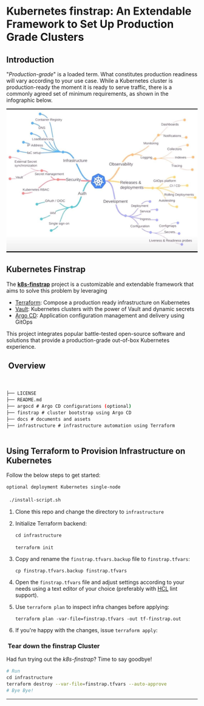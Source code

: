 # Kubernetes  finstrap: An Extendable Framework to Set Up Production Grade Clusters

## Introduction

"*Production-grade*" is a loaded term. What constitutes production readiness will vary according to your use case. While a Kubernetes cluster is production-ready the moment it is ready to serve traffic, there is a commonly agreed set of minimum requirements, as shown in the infographic below.

<p align="center">
<img src="./docs/pionative.jpeg" alt="k8s-prod" width=800>
</p>


## Kubernetes Finstrap

The [**k8s-finstrap**](https://github.com/asastech/finstrap) project is a customizable and extendable framework that aims to solve this problem by leveraging

- [Terraform](https://www.terraform.io/): Compose a production ready infrastructure on Kubernetes
- [Vault](https://www.vaultproject.io/):  Kubernetes clusters with the power of Vault and dynamic secrets
- [Argo CD](https://argo-cd.readthedocs.io/en/stable/): Application configuration management and delivery using GitOps

This project integrates popular battle-tested open-source software and solutions that provide a production-grade out-of-box Kubernetes experience.

##  Overview

```bash


├── LICENSE
├── README.md 
├── argocd # Argo CD configurations (optional)
├── finstrap # cluster bootstrap using Argo CD
├── docs # documents and assets
├── infrastructure # infrastructure automation using Terraform
  
```
## Using Terraform to Provision Infrastructure on Kubernetes

Follow the below steps to get started:

```bash
optional deployment Kubernetes single-node

 ./install-script.sh
```

1. Clone this repo and change the directory to `infrastructure`
2. Initialize Terraform backend:

    ```shell
    cd infrastructure

    terraform init
    ```

3. Copy and rename the `finstrap.tfvars.backup` file to `finstrap.tfvars`:

    ```shell
    cp finstrap.tfvars.backup finstrap.tfvars
    ```

4. Open the `finstrap.tfvars` file and adjust settings according to your needs using a text editor of your choice (preferably with [HCL](https://github.com/hashicorp/hcl/blob/main/hclsyntax/spec.md) lint support).
5. Use `terraform plan` to inspect infra changes before applying:

    ```shell
    terraform plan -var-file=finstrap.tfvars -out tf-finstrap.out
    ```

6. If you're happy with the changes, issue `terraform apply`:


###  Tear down the finstrap Cluster

Had fun trying out the *k8s-finstrap*? Time to say goodbye!

```bash
# Run
cd infrastructure
terraform destroy --var-file=finstrap.tfvars --auto-approve
# Bye Bye!
```

----
